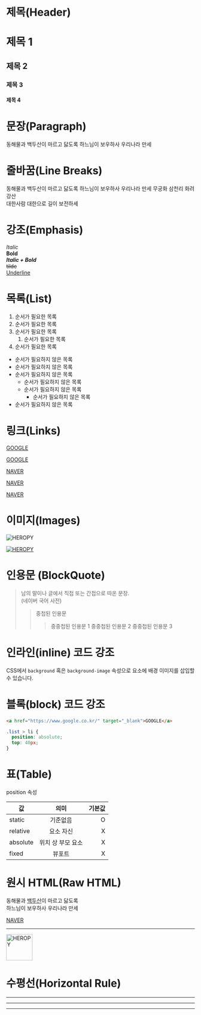 # 제목(Header)

# 제목 1
## 제목 2
### 제목 3
#### 제목 4

# 문장(Paragraph)
동해물과 백두산이 마르고 닳도록 하느님이 보우하사 우리나라 만세

# 줄바꿈(Line Breaks)
동해물과 백두산이 마르고 닳도록  하느님이 보우하사 우리나라 만세  무궁화 삼천리 화려 강산<br> 대한사람 대한으로 길이 보전하세

<!-- 뛰어쓰기를 두 번 해서 줄바꿈을 만들거나 <br>을 사용해서 가능 -->

# 강조(Emphasis)

_Italic_  
**Bold**  
**_Italic + Bold_**  
~~tilde~~  
<u>Underline</u>

# 목록(List)

1. 순서가 필요한 목록  
1. 순서가 필요한 목록  
1. 순서가 필요한 목록  
    1. 순서가 필요한 목록  
1. 순서가 필요한 목록

<!-- 자동으로 순서를 계산함, 들여쓰기를 두 번 해야 소목록을 만들 수 있음 -->
- 순서가 필요하지 않은 목록   
- 순서가 필요하지 않은 목록  
- 순서가 필요하지 않은 목록  
    - 순서가 필요하지 않은 목록
    - 순서가 필요하지 않은 목록
        - 순서가 필요하지 않은 목록
- 순서가 필요하지 않은 목록

# 링크(Links)

<a href="https://google.com">GOOGLE</a>

[GOOGLE](https://google.com)

<a href="https://naver.com" title="NAVER로 이동!">NAVER</a>

[NAVER](https://naver.com "NAVER로 이동!")

<a href="https://naver.com" title="NAVER로 이동!" target="_blank">NAVER</a>

# 이미지(Images)

![HEROPY](https://heropy.blog/css/images/logo.png)

[![HEROPY](https://heropy.blog/css/images/logo.png)](https://heropy.blog/)

<!-- 이렇게 하면 이미지를 클릭하면 해당하는 링크로 이동 -->

# 인용문 (BlockQuote)

> 남의 말이나 글에서 직접 또는 간접으로 따온 문장.  
> (네이버 국어 사전)
>> 중첩된 인용문
>>> 중중첩된 인용문 1
>>> 중중첩된 인용문 2
>>> 중중첩된 인용문 3

# 인라인(inline) 코드 강조

CSS에서 `background` 혹은 `background-image` 속성으로 요소에 배경 이미지를 삽입할 수 있습니다.

<!-- back tick 사용 -->

# 블록(block) 코드 강조

```html
<a href="https://www.google.co.kr/" target="_blank">GOOGLE</a>
```

```css
.list > li {
  position: absolute;
  top: 40px;
}
```

# 표(Table)

position 속성

값 | 의미 | 기본값  |
--|:--:|--:  
static  |  기준없음 |  O  
relative  |  요소 자신  |  X  
absolute  |  위치 상 부모 요소  |  X
fixed  |  뷰포트  |  X  

<!-- 정렬할 때는 콜론기호 사용을 어디에 하냐에 따라 달라짐 -->

# 원시 HTML(Raw HTML)

동해물과 <span style="text-decoration: underline;">백두산</span>이 마르고 닳도록<br/>
하느님이 보우하사 우리나라 만세

<a href="https://naver.com" title="NAVER로 이동!" target="_blank">NAVER</a>

---

<img width="70" src= https://heropy.blog/css/images/logo.png alt="HEROPY" />

# 수평선(Horizontal Rule)

---

***
___

